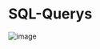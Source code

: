 # SQL-Querys

![image](https://github.com/gumarson/SQL-Querys/assets/155173740/57b96ba8-6951-4347-a8e3-b496b87fc260)
